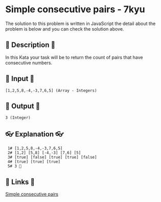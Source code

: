 # Simple consecutive pairs - 7kyu

The solution to this problem is written in JavaScript the detail about the problem is below and you can check the solution above.

## 💬 Description 💬

In this Kata your task will be to return the count of pairs that have consecutive numbers.

## 🥚 Input 🥚

```
[1,2,5,8,-4,-3,7,6,5] (Array - Integers)
```

## 🐣 Output 🐣

```
3 (Integer)
```

## 👓 Explanation 👓

```
 1# [1,2,5,8,-4,-3,7,6,5]
 2# [1,2] [5,8] [-4,-3] [7,6] [5]
 3# [true] [false] [true] [true] [false]
 4# [true] [true] [true]
 5# 3 🎉
```

## 🔗 Links 🔗

[Simple consecutive pairs](https://www.codewars.com/kata/5a3e1319b6486ac96f000049)
